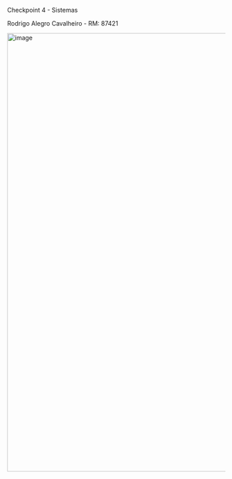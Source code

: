 Checkpoint 4 - Sistemas 

Rodrigo Alegro Cavalheiro - RM: 87421

<img width="1274" height="1012" alt="image" src="https://github.com/user-attachments/assets/4f82094f-ddb6-4cb7-9af8-d990027d7d84" />
